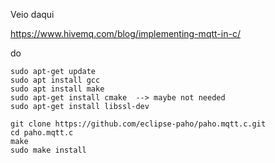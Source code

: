 Veio daqui

https://www.hivemq.com/blog/implementing-mqtt-in-c/

do

```
sudo apt-get update
sudo apt install gcc
sudo apt install make
sudo apt-get install cmake  --> maybe not needed
sudo apt-get install libssl-dev

git clone https://github.com/eclipse-paho/paho.mqtt.c.git
cd paho.mqtt.c
make
sudo make install
```